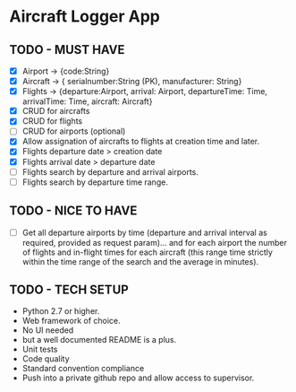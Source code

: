 # Aircraft Logger App

## TODO - MUST HAVE

- [x] Airport -> {code:String}
- [x] Aircraft -> { serialnumber:String (PK), manufacturer: String}
- [x] Flights -> {departure:Airport, arrival: Airport, departureTime: Time, arrivalTime: Time, aircraft: Aircraft}
- [x] CRUD for aircrafts
- [x] CRUD for flights
- [ ] CRUD for airports (optional)
- [x] Allow assignation of aircrafts to flights at creation time and later.
- [x] Flights departure date > creation date
- [x] Flights arrival date > departure date
- [ ] Flights search by departure and arrival airports.
- [ ] Flights search by departure time range.

## TODO - NICE TO HAVE

- [ ] Get all departure airports by time (departure and arrival interval as required, provided as request param)... and for each airport the number of flights and in-flight times for each aircraft (this range time strictly within the time range of the search and the average in minutes).

## TODO - TECH SETUP

- Python 2.7 or higher.
- Web framework of choice.
- No UI needed
- but a well documented README is a plus.
- Unit tests
- Code quality
- Standard convention compliance
- Push into a private github repo and allow access to supervisor.

